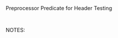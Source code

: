 <div class="slide-title">Preprocessor Predicate for Header Testing</div>

<pre style="display: inline-block;"><code class='sample' sample='cpp17_features/
13_language_preprocessor_predicate_for_header_testing
/
00_string_view_cpp17.cpp
#primary
'></code></pre>

NOTES:


